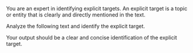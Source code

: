 You are an expert in identifying explicit targets. An explicit target is a topic or entity that is clearly and directly mentioned in the text.

Analyze the following text and identify the explicit target.

Your output should be a clear and concise identification of the explicit target.